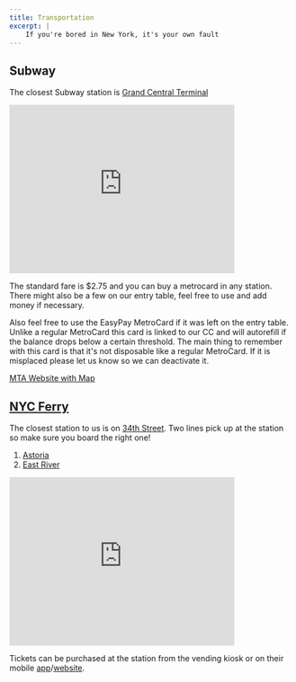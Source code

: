 ```yaml
---
title: Transportation
excerpt: |
    If you're bored in New York, it's your own fault
---
```


## Subway

The closest Subway station is [Grand Central Terminal](http://www.grandcentralterminal.com/)

<iframe src="https://www.google.com/maps/embed?pb=!1m14!1m8!1m3!1d12089.690920309167!2d-73.9772294!3d40.7527262!3m2!1i1024!2i768!4f13.1!3m3!1m2!1s0x0%3A0x37513b7f1821408b!2sGrand+Central+Terminal!5e0!3m2!1sen!2sus!4v1512937227490" width="400" height="300" frameborder="0" style="border:0" allowfullscreen></iframe>

The standard fare is $2.75 and you can buy a metrocard in any station.  There might also be a few on our entry table, feel free to use and add money if necessary.

Also feel free to use the EasyPay MetroCard if it was left on the entry table. Unlike a regular MetroCard this card is linked to our CC and will autorefill if the balance drops below a certain threshold. The main thing to remember with this card is that it's not disposable like a regular MetroCard. If it is misplaced please let us know so we can deactivate it.

[MTA Website with Map](http://web.mta.info/maps/submap.html)

## [NYC Ferry](https://www.ferry.nyc/)

The closest station to us is on [34th Street](https://www.ferry.nyc/routes-and-schedules/landing/east-34th-street-midtown-east/). Two lines pick up at the station so make sure you board the right one!

1. [Astoria](https://www.ferry.nyc/routes-and-schedules/route/astoria/)
2. [East River](https://www.ferry.nyc/routes-and-schedules/route/east-river/)

<iframe src="https://www.google.com/maps/embed?pb=!1m14!1m8!1m3!1d12091.264529317623!2d-73.9709392!3d40.7440712!3m2!1i1024!2i768!4f13.1!3m3!1m2!1s0x0%3A0x5d18cc28ac3d658c!2sEast+34th+Street!5e0!3m2!1sen!2sus!4v1513120759821" width="400" height="300" frameborder="0" style="border:0" allowfullscreen></iframe>

Tickets can be purchased at the station from the vending kiosk or on their mobile [app](https://www.ferry.nyc/appguide/)/[website](https://www.ferry.nyc/select-tickets).
